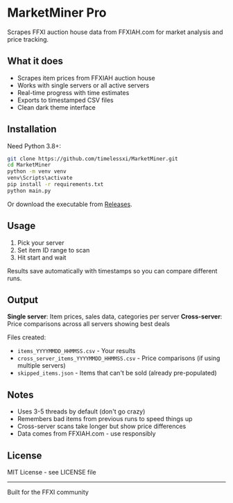 # MarketMiner Pro

Scrapes FFXI auction house data from FFXIAH.com for market analysis and price tracking.

## What it does

- Scrapes item prices from FFXIAH auction house
- Works with single servers or all active servers
- Real-time progress with time estimates
- Exports to timestamped CSV files
- Clean dark theme interface

## Installation

Need Python 3.8+:

```bash
git clone https://github.com/timelessxi/MarketMiner.git
cd MarketMiner
python -m venv venv
venv\Scripts\activate
pip install -r requirements.txt
python main.py
```

Or download the executable from [Releases](https://github.com/timelessxi/MarketMiner/releases).

## Usage

1. Pick your server
2. Set item ID range to scan
3. Hit start and wait

Results save automatically with timestamps so you can compare different runs.

## Output

**Single server**: Item prices, sales data, categories per server
**Cross-server**: Price comparisons across all servers showing best deals

Files created:
- `items_YYYYMMDD_HHMMSS.csv` - Your results
- `cross_server_items_YYYYMMDD_HHMMSS.csv` - Price comparisons (if using multiple servers)
- `skipped_items.json` - Items that can't be sold (already pre-populated)

## Notes

- Uses 3-5 threads by default (don't go crazy)
- Remembers bad items from previous runs to speed things up
- Cross-server scans take longer but show price differences
- Data comes from FFXIAH.com - use responsibly

## License

MIT License - see LICENSE file

---

Built for the FFXI community